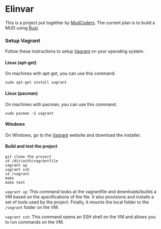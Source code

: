 # Elinvar
This is a project put together by [MudCoders](http://mudcoders.com/).  The current plan is to build
a MUD using [Rust](https://www.rust-lang.org/).

### Setup Vagrant
Follow these instructions to setup [Vagrant](https://www.vagrantup.com/downloads.html) on your
operating system.

#### Linux (apt-get)
On machines with apt-get, you can use this command.

    sudo apt-get install vagrant

#### Linux (pacman)
On machines with pacman, you can use this command.

    sudo pacman -S vagrant

#### Windows
On Windows, go to the [Vagrant](https://www.vagrantup.com/downloads.html) website and download the installer.

#### Build and test the project
    git clone the project
    cd /dir/with/vagrantfile
    vagrant up
    vagrant ssh
    cd /vagrant
    make
    make test

`vagrant up`: This command looks at the vagrantfile and downloads/builds a VM based on the specifications
of the file.  It also provisions and installs a set of tools used by the project.  Finally, it mounts
the local folder to the `/vagrant` folder on the VM.

`vagrant ssh`: This command opens an SSH shell on the VM and allows you to run commands on the VM.
